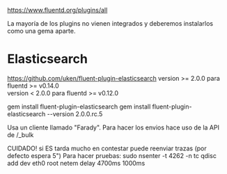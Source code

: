 https://www.fluentd.org/plugins/all

La mayoría de los plugins no vienen integrados y deberemos instalarlos como una gema aparte.


# Elasticsearch
https://github.com/uken/fluent-plugin-elasticsearch
version >= 2.0.0 para fluentd >= v0.14.0  
version < 2.0.0 para fluentd >= v0.12.0  

gem install fluent-plugin-elasticsearch
gem install fluent-plugin-elasticsearch --version 2.0.0.rc.5

Usa un cliente llamado "Farady".
Para hacer los envios hace uso de la API de /_bulk

CUIDADO! si ES tarda mucho en contestar puede reenviar trazas (por defecto espera 5")
Para hacer pruebas:
sudo nsenter -t 4262 -n tc qdisc add dev eth0 root netem delay 4700ms 1000ms
